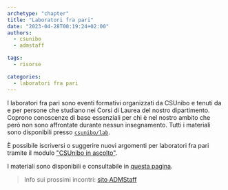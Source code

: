 ```yaml
---
archetype: "chapter"
title: "Laboratori fra pari"
date: "2023-04-28T00:19:24+02:00"
authors:
  - csunibo
  - admstaff

tags:
  - risorse

categories:
  - laboratori fra pari
---
```


I laboratori fra pari sono eventi formativi organizzati da CSUnibo e tenuti da e
per persone che studiano nei Corsi di Laurea del nostro dipartimento. Coprono
conoscenze di base essenziali per chi è nel nostro ambito che però non sono
affrontate durante nessun insegnamento. Tutti i materiali sono disponibili
presso [`csunibo/lab`](https://github.com/csunibo/lab). 

È possibile iscriversi
o suggerire nuovi argomenti per laboratori fra pari tramite il modulo ["CSUnibo
in ascolto"](https://lr533gb3hpt.typeform.com/to/m5fzNCsW).

I materiali sono disponibili e consultabile in [questa pagina](https://risorse.students.cs.unibo.it/lab).
> Info sui prossimi incontri: [sito ADMStaff](https://students.cs.unibo.it)
